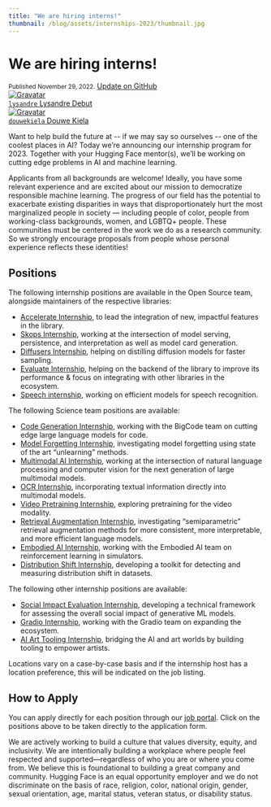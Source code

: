 ```yaml
---
title: "We are hiring interns!"
thumbnail: /blog/assets/internships-2023/thumbnail.jpg
---
```


<h1>
     We are hiring interns!
</h1>

<div class="blog-metadata">
    <small>Published November 29, 2022.</small>
    <a target="_blank" class="btn no-underline text-sm mb-5 font-sans" href="https://github.com/huggingface/blog/blob/main/ai-residency.md">
        Update on GitHub
    </a>
</div>

<div class="author-card">
    <a href="/lysandre">
        <img class="avatar avatar-user" src="https://aeiljuispo.cloudimg.io/v7/https://s3.amazonaws.com/moonup/production/uploads/1594147310023-5e3aec01f55e2b62848a5217.jpeg?w=200&h=200&f=face" title="Gravatar">
        <div class="bfc">
            <code>lysandre</code>
            <span class="fullname">Lysandre Debut</span>
        </div>
    </a>
    <a href="/douwekiela">
        <img class="avatar avatar-user" src="https://aeiljuispo.cloudimg.io/v7/https://s3.amazonaws.com/moonup/production/uploads/1641847245435-61dc997715b47073db1620dc.jpeg?w=200&h=200&f=face" title="Gravatar">
        <div class="bfc">
            <code>douwekiela</code>
            <span class="fullname">Douwe Kiela</span>
        </div>
    </a>
</div>

Want to help build the future at -- if we may say so ourselves -- one of the coolest places in AI? Today we’re announcing our internship program for 2023. Together with your Hugging Face mentor(s), we’ll be working on cutting edge problems in AI and machine learning.

Applicants from all backgrounds are welcome! Ideally, you have some relevant experience and are excited about our mission to democratize responsible machine learning. The progress of our field has the potential to exacerbate existing disparities in ways that disproportionately hurt the most marginalized people in society — including people of color, people from working-class backgrounds, women, and LGBTQ+ people. These communities must be centered in the work we do as a research community. So we strongly encourage proposals from people whose personal experience reflects these identities!

## Positions

The following internship positions are available in the Open Source team, alongside maintainers of the respective libraries:

* [Accelerate Internship](http://link), to lead the integration of new, impactful features in the library.
* [Skops Internship](http://link), working at the intersection of model serving, persistence, and interpretation as well as model card generation.
* [Diffusers Internship](http://link), helping on distilling diffusion models for faster sampling.
* [Evaluate Internship](http://link), helping on the backend of the library to improve its performance & focus on integrating with other libraries in the ecosystem.
* [Speech internship](http://link), working on efficient models for speech recognition.

The following Science team positions are available:

* [Code Generation Internship](http://link), working with the BigCode team on cutting edge large language models for code.
* [Model Forgetting Internship](http://link), investigating model forgetting using state of the art “unlearning” methods.
* [Multimodal AI Internship](http://link), working at the intersection of natural language processing and computer vision for the next generation of large multimodal models.
* [OCR Internship](http://link), incorporating textual information directly into multimodal models.
* [Video Pretraining Internship](http://link), exploring pretraining for the video modality.
* [Retrieval Augmentation Internship](http://link), investigating “semiparametric” retrieval augmentation methods for more consistent, more interpretable, and more efficient language models.
* [Embodied AI Internship](http://link), working with the Embodied AI team on reinforcement learning in simulators.
* [Distribution Shift Internship](http://link), developing a toolkit for detecting and measuring distribution shift in datasets.

The following other internship positions are available:

* [Social Impact Evaluation Internship](http://link), developing a technical framework for assessing the overall social impact of generative ML models.
* [Gradio Internship](http://link), working with the Gradio team on expanding the ecosystem.
* [AI Art Tooling Internship](http://link), bridging the AI and art worlds by building tooling to empower artists.

Locations vary on a case-by-case basis and if the internship host has a location preference, this will be indicated on the job listing.

## How to Apply

You can apply directly for each position through our [job portal](https://huggingface.workable.com/). Click on the positions above to be taken directly to the application form.

We are actively working to build a culture that values diversity, equity, and inclusivity. We are intentionally building a workplace where people feel respected and supported—regardless of who you are or where you come from. We believe this is foundational to building a great company and community. Hugging Face is an equal opportunity employer and we do not discriminate on the basis of race, religion, color, national origin, gender, sexual orientation, age, marital status, veteran status, or disability status.
